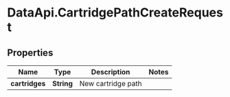 # DataApi.CartridgePathCreateRequest

## Properties
Name | Type | Description | Notes
------------ | ------------- | ------------- | -------------
**cartridges** | **String** | New cartridge path | 
